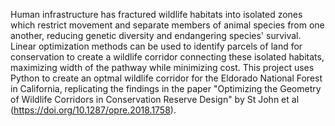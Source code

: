 Human infrastructure has fractured wildlife habitats into isolated zones which restrict movement and separate members of animal species from one another, reducing genetic diversity and endangering species' survival.
Linear optimization methods can be used to identify parcels of land for conservation to create a wildlife corridor connecting these isolated habitats, maximizing width of the pathway while minimizing cost.
This project uses Python to create an optmal wildlife corridor for the Eldorado National Forest in California, replicating the findings in the paper "Optimizing the Geometry of Wildlife Corridors in Conservation Reserve Design" by St John et al (https://doi.org/10.1287/opre.2018.1758).
